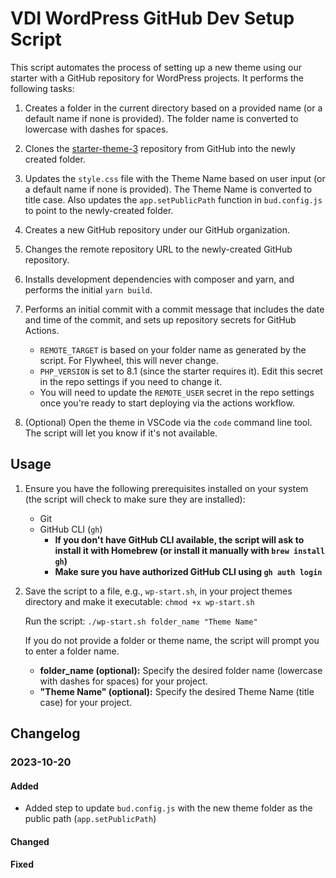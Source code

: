 # VDI WordPress GitHub Dev Setup Script

This script automates the process of setting up a new theme using our starter with a GitHub repository for WordPress projects. It performs the following tasks:

1. Creates a folder in the current directory based on a provided name (or a default name if none is provided). The folder name is converted to lowercase with dashes for spaces.

2. Clones the [starter-theme-3](https://github.com/Vincent-Design-Inc/starter-theme-3) repository from GitHub into the newly created folder.

3. Updates the `style.css` file with the Theme Name based on user input (or a default name if none is provided). The Theme Name is converted to title case.  Also updates the `app.setPublicPath` function in `bud.config.js` to point to the newly-created folder.

4. Creates a new GitHub repository under our GitHub organization.

5. Changes the remote repository URL to the newly-created GitHub repository.

6. Installs development dependencies with composer and yarn, and performs the initial `yarn build`.

7. Performs an initial commit with a commit message that includes the date and time of the commit, and sets up repository secrets for GitHub Actions.
   - `REMOTE_TARGET` is based on your folder name as generated by the script.  For Flywheel, this will never change.
   - `PHP_VERSION` is set to 8.1 (since the starter requires it).  Edit this secret in the repo settings if you need to change it.
   - You will need to update the `REMOTE_USER` secret in the repo settings once you're ready to start deploying via the actions workflow.

8. (Optional) Open the theme in VSCode via the `code` command line tool.  The script will let you know if it's not available.

## Usage
1. Ensure you have the following prerequisites installed on your system (the script will check to make sure they are installed):
   - Git
   - GitHub CLI (`gh`)
     - **If you don't have GitHub CLI available, the script will ask to install it with Homebrew (or install it manually with `brew install gh`)**
     - **Make sure you have authorized GitHub CLI using `gh auth login`**

2. Save the script to a file, e.g., `wp-start.sh`, in your project themes directory and make it executable:
   `chmod +x wp-start.sh`

    Run the script:
    `./wp-start.sh folder_name "Theme Name"`

    If you do not provide a folder or theme name, the script will prompt you to enter a folder name.

    - **folder_name (optional):** Specify the desired folder name (lowercase with dashes for spaces) for your project.
    - **"Theme Name" (optional):** Specify the desired Theme Name (title case) for your project.

## Changelog

### 2023-10-20
#### Added
- Added step to update `bud.config.js` with the new theme folder as the public path (`app.setPublicPath`)

#### Changed
#### Fixed